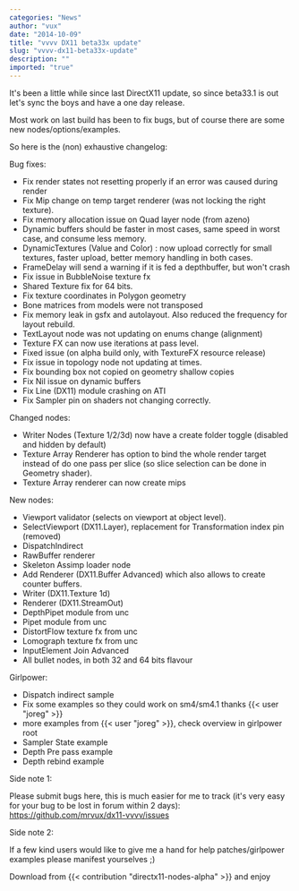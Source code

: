 ```yaml
---
categories: "News"
author: "vux"
date: "2014-10-09"
title: "vvvv DX11 beta33x update"
slug: "vvvv-dx11-beta33x-update"
description: ""
imported: "true"
---
```



It's been a little while since last DirectX11 update, so since beta33.1 is out let's sync the boys and have a one day release.

Most work on last build has been to fix bugs, but of course there are some new nodes/options/examples.

So here is the (non) exhaustive changelog:

Bug fixes:
* Fix render states not resetting properly if an error was caused during render
* Fix Mip change on temp target renderer (was not locking the right texture).
* Fix memory allocation issue on Quad layer node (from azeno)
* Dynamic buffers should be faster in most cases, same speed in worst case, and consume less memory.
* DynamicTextures (Value and Color) : now upload correctly for small textures, faster upload, better memory handling in both cases.
* FrameDelay will send a warning if it is fed a depthbuffer, but won't crash
* Fix issue in BubbleNoise texture fx
* Shared Texture fix for 64 bits.
* Fix texture coordinates in Polygon geometry
* Bone matrices from models were not transposed
* Fix memory leak in gsfx and autolayout. Also reduced the frequency for layout rebuild.
* TextLayout node was not updating on enums change (alignment)
* Texture FX can now use iterations at pass level.
* Fixed issue (on alpha build only, with TextureFX resource release)
* Fix issue in topology node not updating at times.
* Fix bounding box not copied on geometry shallow copies
* Fix Nil issue on dynamic buffers
* Fix Line (DX11) module crashing on ATI
* Fix Sampler pin on shaders not changing correctly.


Changed nodes:
* Writer Nodes (Texture 1/2/3d) now have a create folder toggle (disabled and hidden by default)
* Texture Array Renderer has option to bind the whole render target instead of do one pass per slice (so slice selection can be done in Geometry shader).
* Texture Array renderer can now create mips 


New nodes:
* Viewport validator (selects on viewport at object level).
* SelectViewport (DX11.Layer), replacement for Transformation index pin (removed)
* DispatchIndirect
* RawBuffer renderer
* Skeleton Assimp loader node
* Add Renderer (DX11.Buffer Advanced) which also allows to create counter buffers.
* Writer (DX11.Texture 1d)
* Renderer (DX11.StreamOut)
* DepthPipet module from unc
* Pipet module from unc
* DistortFlow texture fx from unc
* Lomograph texture fx from unc
* InputElement Join Advanced
* All bullet nodes, in both 32 and 64 bits flavour

Girlpower:
* Dispatch indirect sample
* Fix some examples so they could work on sm4/sm4.1 thanks {{< user "joreg" >}}
* more examples from  {{< user "joreg" >}}, check overview in girlpower root
* Sampler State example
* Depth Pre pass example
* Depth rebind example


Side note 1:

Please submit bugs here, this is much easier for me to track (it's very easy for your bug to be lost in forum within 2 days):
https://github.com/mrvux/dx11-vvvv/issues 

Side note 2: 

If a few kind users would like to give me a hand for help patches/girlpower examples please manifest yourselves ;)

Download from {{< contribution "directx11-nodes-alpha" >}} and enjoy